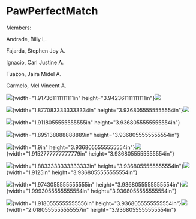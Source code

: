 # PawPerfectMatch

Members:

Andrade, Billy L.

Fajarda, Stephen Joy A.

Ignacio, Carl Justine A.

Tuazon, Jaira Midel A.

Carmelo, Mel Vincent A.

![](vertopal_9a1bedd3e06f4dcb9455e8a27e885f03/media/image1.png){width="1.917361111111111in"
height="3.942361111111111in"}![](vertopal_9a1bedd3e06f4dcb9455e8a27e885f03/media/image2.png)

![](vertopal_9a1bedd3e06f4dcb9455e8a27e885f03/media/image3.png){width="1.8770833333333334in"
height="3.9368055555555554in"}![](vertopal_9a1bedd3e06f4dcb9455e8a27e885f03/media/image4.png)

![](vertopal_9a1bedd3e06f4dcb9455e8a27e885f03/media/image5.png){width="1.9118055555555555in"
height="3.9368055555555554in"}

![](vertopal_9a1bedd3e06f4dcb9455e8a27e885f03/media/image6.png){width="1.895138888888889in"
height="3.9368055555555554in"}

![](vertopal_9a1bedd3e06f4dcb9455e8a27e885f03/media/image7.png){width="1.9in"
height="3.9368055555555554in"}![](vertopal_9a1bedd3e06f4dcb9455e8a27e885f03/media/image8.png){width="1.9152777777777779in"
height="3.9368055555555554in"}

![](vertopal_9a1bedd3e06f4dcb9455e8a27e885f03/media/image9.png){width="1.8833333333333333in"
height="3.9368055555555554in"}![](vertopal_9a1bedd3e06f4dcb9455e8a27e885f03/media/image10.png){width="1.9125in"
height="3.9368055555555554in"}

![](vertopal_9a1bedd3e06f4dcb9455e8a27e885f03/media/image11.png){width="1.9743055555555555in"
height="3.9368055555555554in"}![](vertopal_9a1bedd3e06f4dcb9455e8a27e885f03/media/image12.png){width="1.9993055555555554in"
height="3.9368055555555554in"}

![](vertopal_9a1bedd3e06f4dcb9455e8a27e885f03/media/image13.png){width="1.9180555555555556in"
height="3.9368055555555554in"}![](vertopal_9a1bedd3e06f4dcb9455e8a27e885f03/media/image14.png){width="2.0180555555555557in"
height="3.9368055555555554in"}

